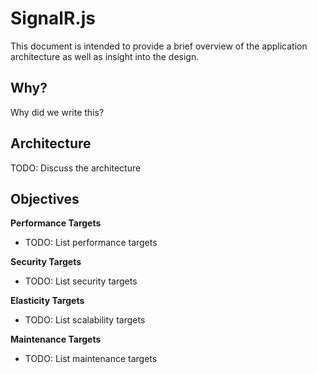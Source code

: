 # SignalR.js
This document is intended to provide a brief overview of the application architecture as well as insight into the design.

## Why?
Why did we write this?

## Architecture
TODO: Discuss the architecture

## Objectives
**Performance Targets** 

- TODO: List performance targets

**Security Targets**

- TODO: List security targets

**Elasticity Targets**

- TODO: List scalability targets

**Maintenance Targets**

- TODO: List maintenance targets

